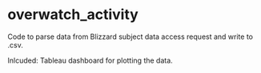 # overwatch_activity
Code to parse data from Blizzard subject data access request and write to .csv.

Inlcuded: Tableau dashboard for plotting the data.
